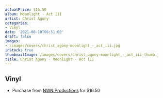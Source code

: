 ```yaml
---
actualPrice: $16.50
album: Moonlight - Act III
artist: Christ Agony
categories:
- Vinyl
date: '2021-08-10T06:51:00'
draft: false
images:
- /images/covers/christ_agony-moonlight_-_act_iii.jpg
inStock: true
thumbnailImage: /images/covers/christ_agony-moonlight_-_act_iii-thumb.jpg
title: Christ Agony - Moonlight - Act III
---
```


## Vinyl
* Purchase from [NWN Productions](http://shop.nwnprod.com/index.php?route=product/product&path=75&product_id=1225&sort=pd.name&order=ASC) for $16.50
